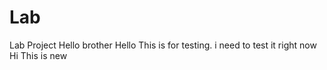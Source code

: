 # Lab
Lab Project
Hello brother
Hello This is for testing. i need to test it right now
Hi This is new
